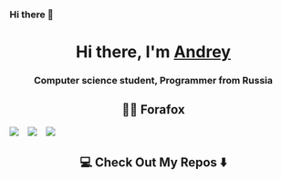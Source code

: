 ### Hi there 👋
<h1 align="center">Hi there, I'm <a href="https://vk.com/karapyzika" target="_blank">Andrey</a></h1>
<h3 align="center">Computer science student, Programmer from Russia</h3>


<h2 align="center"> 👨‍💻 Forafox</h2>
 <img src="https://img.shields.io/badge/java-%23ED8B00.svg?style=for-the-badge&logo=java&logoColor=white" />&nbsp;&nbsp;&nbsp;
 <img src="https://img.shields.io/badge/html5-%23E34F26.svg?style=for-the-badge&logo=html5&logoColor=white" />&nbsp;&nbsp;&nbsp;
 <img src="https://img.shields.io/badge/latex-%23008080.svg?style=for-the-badge&logo=latex&logoColor=white" />&nbsp;&nbsp;
<h2  align="center">💻 Check Out My Repos ⬇️ </h2>
